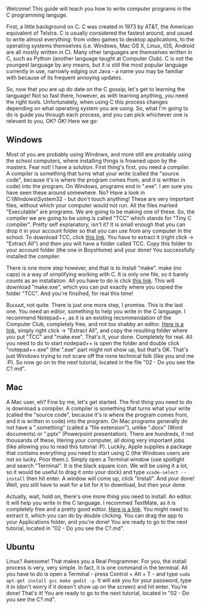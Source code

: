 Welcome! This guide will teach you how to write computer programs in the C programming languge.

First, a little background on C. C was created in 1973 by AT&T, the American equivalent of Telstra.
C is usually considered the fastest around, and usued to write almost everything: from video games to desktop
applications, to the operating systems themselves (i.e. Windows, Mac OS X, Linux, iOS, Android are all mostly
written in C). Many other languages are themselves written in C, such as Python (another language taught at Computer
Club). C is not the youngest language by any means, but it is still the most popular language currently in use,
narrowly edging out Java - a name you may be familiar with because of its frequent annoying updates.

So, now that you are up do date on the C gossip, let's get to learning the language!
Not so fast there, however, as with learning anything, you need the right tools. Unfortunately, when using C this
process changes depending on what operating system you are using. So, what I'm going to do is guide you through each
process, and you can pick whichever one is relevant to you, OK? OK! Here we go:

## Windows
Most of you are probably using Windows, and more still are probably using the school computers, where installing things
is frowned upon by the masters. Fear not! I have a solution. First thing's first, you need a compiler. A compiler is
something that turns what your write (called the "source code", because it's is where the program comes from, and it is
written in code) into the program. On Windows, programs end in ".exe". I am sure you have seen these around
somewhere. No? Have a look in C:\Windows\System32 - but don't touch anything! These are very important files, without
which your computer would not run. All the files marked "Executable" are programs. We are going to be making one of
these. So, the compiler we are going to be using is called "TCC" which stands for "Tiny C compiler". Pretty self
explanatory, isn't it? It is small enough that you can drop it in your account folder so that you can use from any
computer in the school. To download TCC, click
[this link](https://github.com/sgscomputerclub/C-tutorial/raw/master/files/tcc-0.9.26-win32-bin.zip).
You have to extract it (right click -> "Extract All") and then you will have a folder called TCC. Copy this folder to
your account folder (the one in BoysHome) and your done! You successfully installed the compiler.

There is one more step however, and that is to install "make". make (no caps) is a way of simplifying working with C.
It is only one file, so it barely counts as an installation. All you have to do is click
[this link](https://github.com/sgscomputerclub/C-tutorial/raw/master/files/make.exe). This will download "make.exe",
which you can put exactly where you copied the folder "TCC". And you're finsihed, for real this time!

Buuuut, not quite. There is just one more step, I promise. This is the last one. You need an editor, something to help
you write in the C language. I recommend Notepad++, as it is an existing recommendation of the Computer Club,
completely free, and not too shabby an editor.
[Here is a link](http://download.tuxfamily.org/notepadplus/6.7.3/npp.6.7.3.bin.zip), simply right click ->
"Extract All", and copy the resulting folder where you put "TCC" and "make.exe". That's it, your done. Completely for
real. All you need to do to start nodepad++ is open the folder and double click "notepad++.exe" (the ".exe" part
might not show up, but that's OK. That's just Windows trying to not scare off the none technical folk (like you and me
:P). So now go on to the next tutorial, located in the file "02 - Do you see the C?.md".

## Mac
A Mac user, eh? Fine by me, let's get started. The first thing you need to do is download a compiler. A compiler is
something that turns what your write (called the "source code", because it's is where the program comes from, and it is
written in code) into the program. On Mac programs generally do not have a ".something" (called a "file extension"),
unlike ".docx" (Word documents) or ".pptx" (Powerpoint presentation). There are hundreds, if not thousands of these,
litering your computer, all doing very important jobs (like allowing you to read this tutorial :P). Luckily, Apple
supplies a package that contains everything you need to start using C (the Windows users are not so lucky. Poor them.).
Simply open a Terminal window (use spotlight and search "Terminal". It is the black square icon. We will be using it
a lot, so it would be useful to drag it onto your dock) and type `xcode-select --install` then hit enter. A window will
come up, click "Install". And your done! Well, you still have to wait for a bit for it to download, but then your done.

Actually, wait, hold on, there's one more thing you need to install. An editor. It will help you write in the C
language. I recommed TextMate, as it is completely free and a pretty good editor.
[Here is a link](https://api.textmate.org/downloads/release). You might need to extract it, which you can do by double
clicking. You can drag the app to your Applications folder, and you're done! You are ready to go to the next tutorial,
located in "02 - Do you see the C?.md".

## Ubuntu
Linux? Awesome! That makes you a Real Programmer. For you, the install process is very, very simple. In fact, it is one command in the terminal. All you have to do is open a Terminal - press Control + Alt + T - and type `sudo apt-get install gcc make gedit -y`. It will ask you for your password, type it in (don't worry if it doesn't show up on the screen) and hit enter. You're done! That's it! You are ready to go to the next tutorial, located in "02 - Do you see the C?.md".
